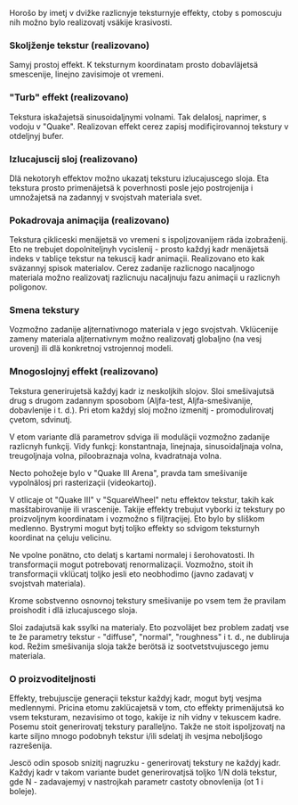 Horošo by imetj v dvižke razlicnyje teksturnyje effekty, ctoby s pomoscuju nih možno bylo realizovatj vsäkije krasivosti.

### Skoljženje tekstur (realizovano)

Samyj prostoj effekt.
K teksturnym koordinatam prosto dobavläjetsä smescenije, linejno zavisimoje ot vremeni.


### "Turb" effekt (realizovano)

Tekstura iskažajetsä sinusoidaljnymi volnami.
Tak delalosj, naprimer, s vodoju v "Quake".
Realizovan effekt cerez zapisj modifiçirovannoj tekstury v otdeljnyj bufer.


### Izlucajuscij sloj (realizovano)

Dlä nekotoryh effektov možno ukazatj teksturu izlucajuscego sloja.
Eta tekstura prosto primenäjetsä k poverhnosti posle jejo postrojenija i umnožajetsä na zadannyj v svojstvah materiala svet.


### Pokadrovaja animaçija (realizovano)

Tekstura çikliceski menäjetsä vo vremeni s ispoljzovanijem räda izobraženij.
Eto ne trebujet dopolniteljnyh vycislenij - prosto každyj kadr menäjetsä indeks v tabliçe tekstur na tekuscij kadr animaçii.
Realizovano eto kak sväzannyj spisok materialov.
Cerez zadanije razlicnogo nacaljnogo materiala možno realizovatj razlicnuju nacaljnuju fazu animaçii u razlicnyh poligonov.


### Smena tekstury

Vozmožno zadanije aljternativnogo materiala v jego svojstvah.
Vklücenije zameny materiala aljternativnym možno realizovatj globaljno (na vesj urovenj) ili dlä konkretnoj vstrojennoj modeli.


### Mnogoslojnyj effekt (realizovano)

Tekstura generirujetsä každyj kadr iz neskoljkih slojov.
Sloi smešivajutsä drug s drugom zadannym sposobom (Aljfa-test, Aljfa-smešivanije, dobavlenije i t. d.).
Pri etom každyj sloj možno izmenitj - promodulirovatj çvetom, sdvinutj.

V etom variante dlä parametrov sdviga ili moduläçii vozmožno zadanije razlicnyh funkçij.
Vidy funkçj: konstantnaja, linejnaja, sinusoidaljnaja volna, treugoljnaja volna, piloobraznaja volna, kvadratnaja volna.

Necto pohožeje bylo v "Quake III Arena", pravda tam smešivanije vypolnälosj pri rasterizaçii (videokartoj).

V otlicaje ot "Quake III" v "SquareWheel" netu effektov tekstur, takih kak masštabirovanije ili vrascenije.
Takije effekty trebujut vyborki iz tekstury po proizvoljnym koordinatam i vozmožno s filjtraçijej.
Eto bylo by sliškom medlenno.
Bystrymi mogut bytj toljko effekty so sdvigom teksturnyh koordinat na çeluju velicinu.

Ne vpolne ponätno, cto delatj s kartami normalej i šerohovatosti.
Ih transformaçii mogut potrebovatj renormalizaçii.
Vozmožno, stoit ih transformaçii vklücatj toljko jesli eto neobhodimo (javno zadavatj v svojstvah materiala).

Krome sobstvenno osnovnoj tekstury smešivanije po vsem tem že pravilam proishodit i dlä izlucajuscego sloja.

Sloi zadajutsä kak ssylki na materialy.
Eto pozvoläjet bez problem zadatj vse te že parametry tekstur - "diffuse", "normal", "roughness" i t. d., ne dubliruja kod.
Režim smešivanija sloja takže berötsä iz sootvetstvujuscego jemu materiala.


### O proizvoditeljnosti

Effekty, trebujuscije generaçii tekstur každyj kadr, mogut bytj vesjma medlennymi.
Pricina etomu zaklücajetsä v tom, cto effekty primenäjutsä ko vsem teksturam, nezavisimo ot togo, kakije iz nih vidny v tekuscem kadre.
Posemu stoit generirovatj tekstury paralleljno.
Takže ne stoit ispoljzovatj na karte siljno mnogo podobnyh tekstur i/ili sdelatj ih vesjma neboljšogo razrešenija.

Jescö odin sposob snizitj nagruzku - generirovatj tekstury ne každyj kadr.
Každyj kadr v takom variante budet generirovatjsä toljko 1/N dolä tekstur, gde N - zadavajemyj v nastrojkah parametr castoty obnovlenija (ot 1 i boleje).
